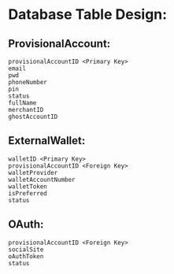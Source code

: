 Database Table Design:
======================

ProvisionalAccount:
--------------------
  	provisionalAccountID <Primary Key>
  	email
  	pwd
  	phoneNumber
  	pin
  	status
  	fullName
  	merchantID
  	ghostAccountID
	


ExternalWallet:
----------------
  	walletID <Primary Key>
  	provisionalAccountID <Foreign Key>
  	walletProvider
  	walletAccountNumber
  	walletToken
  	isPreferred
  	status

OAuth:
-------
  	provisionalAccountID <Foreign Key>
  	socialSite
  	oAuthToken
  	status
